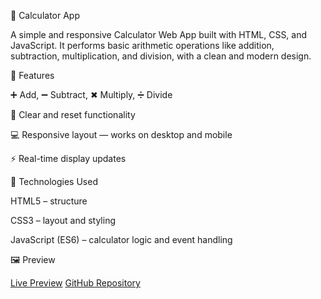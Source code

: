 🧮 Calculator App

A simple and responsive Calculator Web App built with HTML, CSS, and JavaScript.
It performs basic arithmetic operations like addition, subtraction, multiplication, and division, with a clean and modern design.

🚀 Features

➕ Add, ➖ Subtract, ✖ Multiply, ➗ Divide

🧹 Clear and reset functionality

💻 Responsive layout — works on desktop and mobile

⚡ Real-time display updates

🧰 Technologies Used

HTML5 – structure

CSS3 – layout and styling

JavaScript (ES6) – calculator logic and event handling

🖼️ Preview

[Live Preview](https://lovely-smartcalc.netlify.app/)
[GitHub Repository](https://github.com/DonatienIWACU/Calculator-app)

